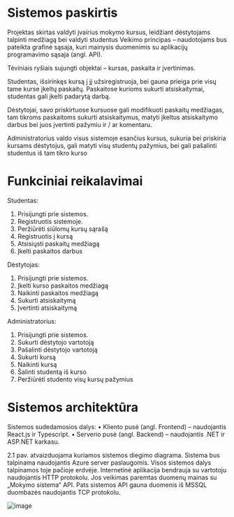 # Sistemos paskirtis

Projektas skirtas valdyti įvairius mokymo kursus, leidžiant dėstytojams talpinti medžiagą bei valdyti studentus
Veikimo principas – naudotojams bus pateikta grafinė sąsaja, kuri mainysis duomenimis su aplikacijų programavimo sąsaja (angl. API).

Tėviniais ryšiais sujungti objektai – kursas, paskaita ir įvertinimas. 

Studentas, išsirinkęs kursą į jį užsiregistruoja, bei gauna prieiga prie visų tame kurse įkeltų paskaitų. Paskaitose kurioms sukurti atsiskaitymai, studentas gali įkelti padarytą darbą. 

Dėstytojai, savo priskirtuose kursuose gali modifikuoti paskaitų medžiagas, tam tikroms paskaitoms sukurti atsiskaitymus, matyti įkeltus atsiskaitymo darbus bei juos įvertinti pažymiu ir / ar komentaru. 

Administratorius valdo visus sistemoje esančius kursus, sukuria bei priskiria kursams dėstytojus, gali matyti visų studentų pažymius, bei gali pašalinti studentus iš tam tikro kurso

# Funkciniai reikalavimai

Studentas:
1.	Prisijungti prie sistemos.
2.	Registruotis sistemoje.
3.	Peržiūrėti siūlomų kursų sąrašą
4.	Registruotis į kursą
5.	Atsisiųsti paskaitų medžiagą
6.	Įkelti paskaitos darbus

Dėstytojas:
1.	Prisijungti prie sistemos.
2.	Įkelti kurso paskaitos medžiagą
3.	Naikinti paskaitos medžiagą
4.	Sukurti atsiskaitymą
5.	Įvertinti atsiskaitymą

Administratorius:
1.	Prisijungti prie sistemos.
2.	Sukurti dėstytojo vartotoją
3.	Pašalinti dėstytojo vartotoją
4.	Sukurti kursą
5.	Naikinti kursą
6.	Šalinti studentą iš kurso
7.	Peržiūrėti studento visų kursų pažymius


# Sistemos architektūra

Sistemos sudedamosios dalys:
•	Kliento pusė (angl. Frontend) – naudojantis React.js ir Typescript.
•	Serverio pusė (angl. Backend)  – naudojantis .NET ir ASP.NET karkasu.

2.1 pav. atvaizduojama kuriamos sistemos diegimo diagrama. Sistema bus talpinama naudojantis Azure server paslaugomis. Visos sistemos dalys talpinamos toje pačioje erdvėje. Internetinė aplikacija bendrauja su vartotoju naudojantis HTTP protokolu. Jos veikimas paremtas duomenų mainas su „Mokymo sistema“ API. Pats sistemos API gauna duomenis iš MSSQL duombazės naudojantis TCP protokolu.

 ![image](https://user-images.githubusercontent.com/15565869/191912182-b448759d-cff7-4b6d-81ed-8a957ab269b9.png)

